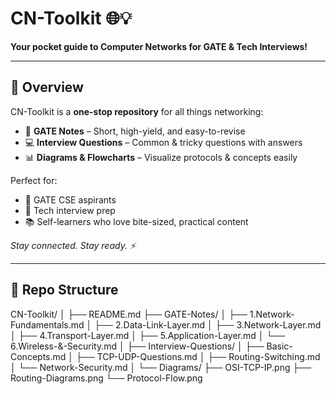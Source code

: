 
# CN-Toolkit 🌐💡

**Your pocket guide to Computer Networks for GATE & Tech Interviews!**  

---

## 🚀 Overview

CN-Toolkit is a **one-stop repository** for all things networking:  

- 📝 **GATE Notes** – Short, high-yield, and easy-to-revise  
- 💻 **Interview Questions** – Common & tricky questions with answers  
- 📊 **Diagrams & Flowcharts** – Visualize protocols & concepts easily  

Perfect for:  
- 🎯 GATE CSE aspirants  
- 🚀 Tech interview prep  
- 📚 Self-learners who love bite-sized, practical content  

*Stay connected. Stay ready. ⚡*

---

## 📂 Repo Structure
CN-Toolkit/
│
├── README.md
├── GATE-Notes/
│ ├── 1.Network-Fundamentals.md
│ ├── 2.Data-Link-Layer.md
│ ├── 3.Network-Layer.md
│ ├── 4.Transport-Layer.md
│ ├── 5.Application-Layer.md
│ └── 6.Wireless-&-Security.md
│
├── Interview-Questions/
│ ├── Basic-Concepts.md
│ ├── TCP-UDP-Questions.md
│ ├── Routing-Switching.md
│ └── Network-Security.md
│
└── Diagrams/
├── OSI-TCP-IP.png
├── Routing-Diagrams.png
└── Protocol-Flow.png


